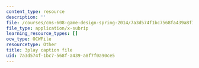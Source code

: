```yaml
---
content_type: resource
description: ''
file: /courses/cms-608-game-design-spring-2014/7a3d574f1bc7568fa439a8f7f0a90ce5_1506656.vtt
file_type: application/x-subrip
learning_resource_types: []
ocw_type: OCWFile
resourcetype: Other
title: 3play caption file
uid: 7a3d574f-1bc7-568f-a439-a8f7f0a90ce5
---
```

